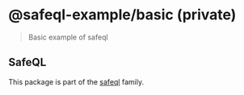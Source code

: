 # @safeql-example/basic (private)

> Basic example of safeql

## SafeQL

This package is part of the [safeql](https://github.com/etienne-dldc/safeql) family.
